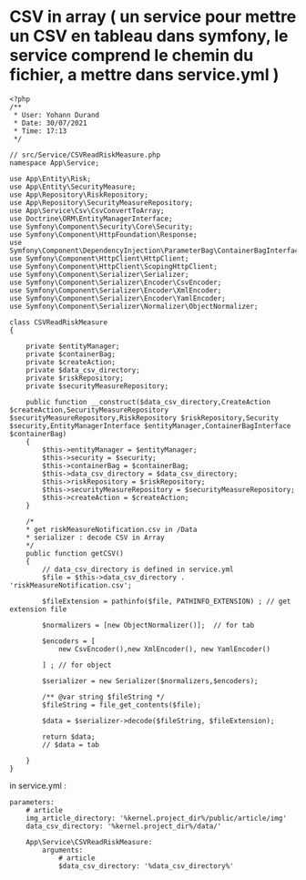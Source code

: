 CSV in array ( un service pour mettre un CSV en tableau dans symfony, le service comprend le chemin du fichier, a mettre dans service.yml )
==========


    <?php
    /**
     * User: Yohann Durand
     * Date: 30/07/2021
     * Time: 17:13
     */

    // src/Service/CSVReadRiskMeasure.php
    namespace App\Service;

    use App\Entity\Risk;
    use App\Entity\SecurityMeasure;
    use App\Repository\RiskRepository;
    use App\Repository\SecurityMeasureRepository;
    use App\Service\Csv\CsvConvertToArray;
    use Doctrine\ORM\EntityManagerInterface;
    use Symfony\Component\Security\Core\Security;
    use Symfony\Component\HttpFoundation\Response;
    use Symfony\Component\DependencyInjection\ParameterBag\ContainerBagInterface;
    use Symfony\Component\HttpClient\HttpClient;
    use Symfony\Component\HttpClient\ScopingHttpClient;
    use Symfony\Component\Serializer\Serializer;
    use Symfony\Component\Serializer\Encoder\CsvEncoder;
    use Symfony\Component\Serializer\Encoder\XmlEncoder;
    use Symfony\Component\Serializer\Encoder\YamlEncoder;
    use Symfony\Component\Serializer\Normalizer\ObjectNormalizer;

    class CSVReadRiskMeasure
    {

        private $entityManager;
        private $containerBag;
        private $createAction;
        private $data_csv_directory;
        private $riskRepository;
        private $securityMeasureRepository;

        public function __construct($data_csv_directory,CreateAction $createAction,SecurityMeasureRepository $securityMeasureRepository,RiskRepository $riskRepository,Security $security,EntityManagerInterface $entityManager,ContainerBagInterface $containerBag)
        {
            $this->entityManager = $entityManager;
            $this->security = $security;
            $this->containerBag = $containerBag;
            $this->data_csv_directory = $data_csv_directory;
            $this->riskRepository = $riskRepository;
            $this->securityMeasureRepository = $securityMeasureRepository;
            $this->createAction = $createAction;
        }

        /*  
        * get riskMeasureNotification.csv in /Data
        * serializer : decode CSV in Array
        */
        public function getCSV()
        {
            // data_csv_directory is defined in service.yml
            $file = $this->data_csv_directory . 'riskMeasureNotification.csv';

            $fileExtension = pathinfo($file, PATHINFO_EXTENSION) ; // get extension file

            $normalizers = [new ObjectNormalizer()];  // for tab

            $encoders = [
                new CsvEncoder(),new XmlEncoder(), new YamlEncoder()

            ] ; // for object

            $serializer = new Serializer($normalizers,$encoders);

            /** @var string $fileString */
            $fileString = file_get_contents($file);

            $data = $serializer->decode($fileString, $fileExtension);

            return $data;
            // $data = tab

        }
    }


in service.yml :

    parameters:
        # article
        img_article_directory: '%kernel.project_dir%/public/article/img'
        data_csv_directory: '%kernel.project_dir%/data/'

        App\Service\CSVReadRiskMeasure:
            arguments:
                # article
                $data_csv_directory: '%data_csv_directory%'
